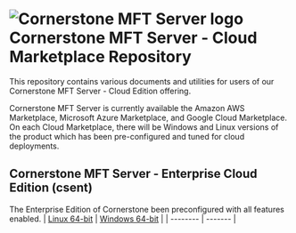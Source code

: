 # <img src="https://southrivertech.com/software/nextgen/cornerstone/cornerstone48.png" alt="Cornerstone MFT Server logo"> Cornerstone MFT Server - Cloud Marketplace Repository</img>

This repository contains various documents and utilities for users of our Cornerstone MFT Server - Cloud Edition offering. 

Cornerstone MFT Server is currently available the Amazon AWS Marketplace, Microsoft Azure Marketplace, and Google Cloud Marketplace. On
each Cloud Marketplace, there will be Windows and Linux versions of the product which has been pre-configured and tuned for cloud deployments.

## Cornerstone MFT Server - Enterprise Cloud Edition (csent)

The Enterprise Edition of Cornerstone been preconfigured with all features enabled.
| [Linux 64-bit](https://github.com/southrivertech/cornerstone.pub/tree/main/cloud-marketplace/linux-x64) | [Windows 64-bit](https://github.com/southrivertech/cornerstone.pub/tree/main/cloud-marketplace/win-x64) |
| -------- | ------- |




